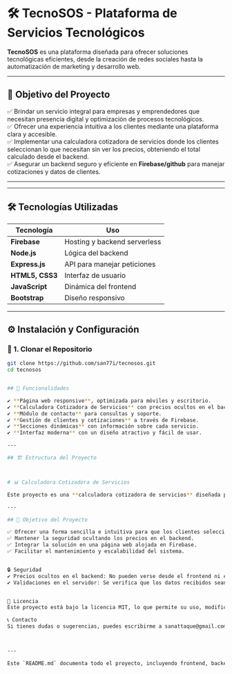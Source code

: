 # 🛠️ TecnoSOS - Plataforma de Servicios Tecnológicos  

**TecnoSOS** es una plataforma diseñada para ofrecer soluciones tecnológicas eficientes, desde la creación de redes sociales hasta la automatización de marketing y desarrollo web.  

---

## 🎯 Objetivo del Proyecto  

✅ Brindar un servicio integral para empresas y emprendedores que necesitan presencia digital y optimización de procesos tecnológicos.  
✅ Ofrecer una experiencia intuitiva a los clientes mediante una plataforma clara y accesible.  
✅ Implementar una calculadora cotizadora de servicios donde los clientes seleccionan lo que necesitan sin ver los precios, obteniendo el total calculado desde el backend.  
✅ Asegurar un backend seguro y eficiente en **Firebase/github** para manejar cotizaciones y datos de clientes.  

---

---

## 🛠️ Tecnologías Utilizadas  

| Tecnología  | Uso |
|-------------|------------------|
| **Firebase** | Hosting y backend serverless |
| **Node.js**  | Lógica del backend |
| **Express.js** | API para manejar peticiones |
| **HTML5, CSS3** | Interfaz de usuario |
| **JavaScript** | Dinámica del frontend |
| **Bootstrap** | Diseño responsivo |

---

## ⚙️ Instalación y Configuración  

### 🔹 1. Clonar el Repositorio  
```sh
git clone https://github.com/san77i/tecnosos.git
cd tecnosos


## 🚀 Funcionalidades  

✔ **Página web responsive**, optimizada para móviles y escritorio.  
✔ **Calculadora Cotizadora de Servicios** con precios ocultos en el backend.  
✔ **Módulo de contacto** para consultas y soporte.  
✔ **Gestión de clientes y cotizaciones** a través de Firebase.  
✔ **Secciones dinámicas** con información sobre cada servicio.  
✔ **Interfaz moderna** con un diseño atractivo y fácil de usar.  

---

## 🏗️ Estructura del Proyecto  



# 📊 Calculadora Cotizadora de Servicios  

Este proyecto es una **calculadora cotizadora de servicios** diseñada para permitir a los clientes seleccionar diferentes opciones sin visualizar los precios. Luego, el backend en **Firebase Functions con Node.js** calcula el costo total y lo devuelve al usuario.  

---

## 🎯 Objetivo del Proyecto  

✅ Ofrecer una forma sencilla e intuitiva para que los clientes seleccionen servicios sin ver los precios.  
✅ Mantener la seguridad ocultando los precios en el backend.  
✅ Integrar la solución en una página web alojada en Firebase.  
✅ Facilitar el mantenimiento y escalabilidad del sistema.  


🔒 Seguridad
✔ Precios ocultos en el backend: No pueden verse desde el frontend ni en herramientas de desarrollo del navegador.
✔ Validaciones en el servidor: Se verifica que los datos recibidos sean correctos.


📜 Licencia
Este proyecto está bajo la licencia MIT, lo que permite su uso, modificación y distribución libremente.

📞 Contacto
Si tienes dudas o sugerencias, puedes escribirme a sanattaque@gmail.com 📩



---

Este `README.md` documenta todo el proyecto, incluyendo frontend, backend, estructura, despliegue y seguridad.  
